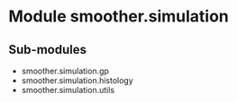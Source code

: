 Module smoother.simulation
==========================

Sub-modules
-----------
* smoother.simulation.gp
* smoother.simulation.histology
* smoother.simulation.utils